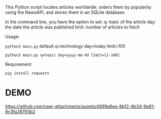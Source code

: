 This Python script locates articles worldwide, orders them by popularity using the NewsAPI, and stores them in an SQLite database.

In the command line, you have the option to set:
q: topic of the article
day: the date the article was published
limit: number of articles to fetch

Usage:

`python3 main.py` default q=technology day=today limit=100

`python3 main.py q=topic day=yyyy-mm-dd limit=[1-100]`

Requirement:

```pip install requests```


# DEMO

https://github.com/user-attachments/assets/4999a6ea-8bf2-4b34-9e81-8c3fa28793b2

